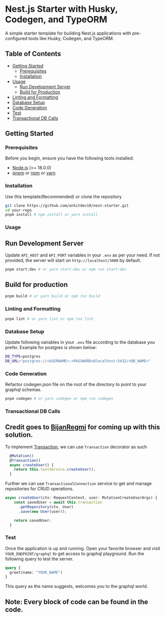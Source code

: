 # Nest.js Starter with Husky, Codegen, and TypeORM

A simple starter template for building Nest.js applications with pre-configured tools like Husky, Codegen, and TypeORM.

## Table of Contents

- [Getting Started](#getting-started)
  - [Prerequisites](#prerequisites)
  - [Installation](#installation)
- [Usage](#usage)
  - [Run Development Server](#run-development-server)
  - [Build for Production](#build-for-production)
- [Linting and Formatting](#linting-and-formatting)
- [Database Setup](#database-setup)
- [Code Generation](#code-generation)
- [Test](#test)
- [Transactional DB Calls](#transactional-db-calls)

## Getting Started

### Prerequisites

Before you begin, ensure you have the following tools installed:

- [Node.js](https://nodejs.org/) (>= 18.0.0)
- [pnpm](https://pnpm.io/) or [npm](https://www.npmjs.com/) or [yarn](https://yarnpkg.com/)

### Installation

Use this template(Recommended) or clone the repository

```bash
git clone https://github.com/ankitdev10/nest-starter.git
cd your-repo
pnpm install # npm install or yarn install
```

### Usage

## Run Development Server

Update `API_HOST` and `API_PORT` variables in your `.env` as per your need. If not provided, the server will start on `http://localhost/3000` by default.

```bash
pnpm start:dev # or yarn start:dev or npm run start:dev
```

## Build for production

```bash
pnpm build # or yarn build or npm run build
```

### Linting and Formatting

```bash
pnpm lint # or yarn lint or npm run lint
```

### Database Setup

Update following vairables in your `.env` file according to the database you prefer. Example for postgres is shown below:

```bash
DB_TYPE=postgres
DB_URL="postgres://<USERNAME>:<PASSWORD>@localhost:5432/<DB_NAME>"
```

### Code Generation

Refactor codegen.json file on the root of the directory to point to your graphql schemas.

```bash
pnpm codegen # or yarn codegen or npm run codegen
```

### Transactional DB Calls
## Credit goes to [BijanRegmi](https://github.com/BijanRegmi) for coming up with this solution.
 
To implement [Transaction](https://en.wikipedia.org/wiki/Database_transaction), we can use ``Transaction`` decorator as such

```js
  @Mutation()
  @Transaction()
  async createUser() {
    return this.testService.createUser();
  }
```

Further we can use ``TransactionalConnection`` service to get and manage repositories for CRUD operations.

```js
async createUser(ctx: RequestContext, user: MutationCreateUserArgs) {
    const savedUser = await this.transaction
      .getRepository(ctx, User)
      .save(new User(user));

    return savedUser;
  }
```

### Test

Once the application is up and running. Open your favorite browser and visit `YOUR_ENDPOINT/graphql` to get access to graphql playground. Run the following query to test the server.

```graphql
query {
  greet(name: "YOUR_NAME")
}
```

This query as the name suggests, welcomes you to the graphql world.

## Note: Every block of code can be found in the code.
